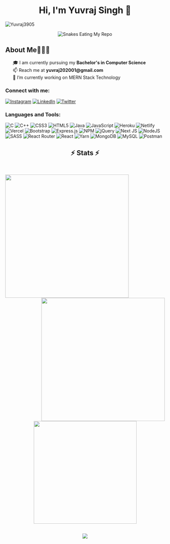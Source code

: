  <meta name="title" content="Yuvraj Singh">
<meta name="description" content="Hi, I'm Yuvraj Singh. 🎓 I am currently pursuing my Bachelor's in Computer Science 🌱 I’m currently learning DSA 📫 Reach me at yuvraj202001@gmail.com">
<meta name="keyword" content="Yuvraj Singh, Yuvraj, Singh, Yuvraj Singh Github, Github, Chitkara,Chitkara University Github">
<h1 align="center">Hi, I'm Yuvraj Singh 👋
</h1>
<p align="left"> <img src="https://komarev.com/ghpvc/?username=Yuvraj3905&label=Profile%20views&color=1c87ca&style=flat" alt="Yuvraj3905" /> </p>
<!--Snakes Eating My Repos-->
 <div align="center">
    <img src="https://raw.githubusercontent.com/tanyarajhans/Actions/8c98d54e553ad39cc96a021fe1f07e5905b6a387/github-contribution-grid-snake.svg" alt="Snakes Eating My Repo">
</div>  

<h2>About Me🧑🏼‍💻</h2>  


<ul type="none">
    <li>🎓 I am currently pursuing my <strong>Bachelor's in Computer Science</strong></li>
    <li>📫 Reach me  at <strong>yuvraj202001@gmail.com</strong></li>
    <li>🔭 I’m currently working on MERN Stack Technology</li>
</ul>

<h3 align="left">Connect with me:</h3>


[![Instagram](https://img.shields.io/badge/Instagram-%23E4405F.svg?logo=Instagram&logoColor=white)](https://www.instagram.com/yuvraj_kharoud19) [![LinkedIn](https://img.shields.io/badge/LinkedIn-%230077B5.svg?logo=linkedin&logoColor=white)](https://www.linkedin.com/in/yuvraj3905) [![Twitter](https://img.shields.io/badge/Twitter-%231DA1F2.svg?logo=Twitter&logoColor=white)](https://twitter.com/yuvraj20S)

<h3 align="left">Languages and Tools:</h3>

![C](https://img.shields.io/badge/c-%2300599C.svg?style=for-the-badge&logo=c&logoColor=white) ![C++](https://img.shields.io/badge/c++-%2300599C.svg?style=for-the-badge&logo=c%2B%2B&logoColor=white) ![CSS3](https://img.shields.io/badge/css3-%231572B6.svg?style=for-the-badge&logo=css3&logoColor=white) ![HTML5](https://img.shields.io/badge/html5-%23E34F26.svg?style=for-the-badge&logo=html5&logoColor=white) ![Java](https://img.shields.io/badge/java-%23ED8B00.svg?style=for-the-badge&logo=java&logoColor=white) ![JavaScript](https://img.shields.io/badge/javascript-%23323330.svg?style=for-the-badge&logo=javascript&logoColor=%23F7DF1E) ![Heroku](https://img.shields.io/badge/heroku-%23430098.svg?style=for-the-badge&logo=heroku&logoColor=white) ![Netlify](https://img.shields.io/badge/netlify-%23000000.svg?style=for-the-badge&logo=netlify&logoColor=#00C7B7) ![Vercel](https://img.shields.io/badge/vercel-%23000000.svg?style=for-the-badge&logo=vercel&logoColor=white) ![Bootstrap](https://img.shields.io/badge/bootstrap-%23563D7C.svg?style=for-the-badge&logo=bootstrap&logoColor=white) ![Express.js](https://img.shields.io/badge/express.js-%23404d59.svg?style=for-the-badge&logo=express&logoColor=%2361DAFB) ![NPM](https://img.shields.io/badge/NPM-%23000000.svg?style=for-the-badge&logo=npm&logoColor=white) ![jQuery](https://img.shields.io/badge/jquery-%230769AD.svg?style=for-the-badge&logo=jquery&logoColor=white) ![Next JS](https://img.shields.io/badge/Next-black?style=for-the-badge&logo=next.js&logoColor=white) ![NodeJS](https://img.shields.io/badge/node.js-6DA55F?style=for-the-badge&logo=node.js&logoColor=white) ![SASS](https://img.shields.io/badge/SASS-hotpink.svg?style=for-the-badge&logo=SASS&logoColor=white) ![React Router](https://img.shields.io/badge/React_Router-CA4245?style=for-the-badge&logo=react-router&logoColor=white) ![React](https://img.shields.io/badge/react-%2320232a.svg?style=for-the-badge&logo=react&logoColor=%2361DAFB) ![Yarn](https://img.shields.io/badge/yarn-%232C8EBB.svg?style=for-the-badge&logo=yarn&logoColor=white) ![MongoDB](https://img.shields.io/badge/MongoDB-%234ea94b.svg?style=for-the-badge&logo=mongodb&logoColor=white) ![MySQL](https://img.shields.io/badge/mysql-%2300f.svg?style=for-the-badge&logo=mysql&logoColor=white) ![Postman](https://img.shields.io/badge/Postman-FF6C37?style=for-the-badge&logo=postman&logoColor=white)

<!-- STATUS  -->
<h2 align="center">⚡ Stats ⚡</h2>

<br>

<p align=center>
  <div align=center>
    <a href="https://github.com/Yuvraj3905?tab=repositories">
      <img align="left" width=390 src="https://github-readme-streak-stats.herokuapp.com/?user=Yuvraj3905&theme=tokyonight_duo"/>
    </a>
    <a href="https://github.com/Yuvraj3905?tab=repositories">
      <img align="right" width=390 src="https://github-readme-stats.vercel.app/api?username=Yuvraj3905&theme=github_dark&show_icons=true" />
    </a>
  </div>

  
<br><br><br><br>
<br><br><br><br>

  <div align=center>
    <a href="https://github.com/Yuvraj3905?tab=repositories">
      <img width=325 align="center" src="https://github-readme-stats.vercel.app/api/top-langs/?username=Yuvraj3905&layout=compact&langs_count=10&theme=github_dark">
    </a>
  </div>
  
  <br>
</p>

<!-- ### ✍️ Random Dev Quote -->
<!-- ![](https://quotes-github-readme.vercel.app/api?type=horizontal&theme=radical) --> 

<!-- Github cat  animation -->
<div align="center">
    <a href="https://github.com/HoneyTyagii">
      <img src="https://user-images.githubusercontent.com/19292210/199123129-b9c2437d-4e6d-4f1c-a7ea-d9a91babb41d.gif">
    </a>
</div> 

<!-- Github Cat Image -->
<!-- <h4 align="center">
    <a href="https://github.com/HoneyTyagii">
      <img src="https://github.githubassets.com/images/modules/profile/profile-joined-github-dark.svg">
    </a>
</h4>  -->

